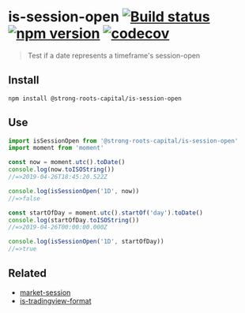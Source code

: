 # is-session-open [![Build status](https://travis-ci.org/strong-roots-capital/is-session-open.svg?branch=master)](https://travis-ci.org/strong-roots-capital/is-session-open) [![npm version](https://img.shields.io/npm/v/@strong-roots-capital/is-session-open.svg)](https://npmjs.org/package/@strong-roots-capital/is-session-open) [![codecov](https://codecov.io/gh/strong-roots-capital/is-session-open/branch/master/graph/badge.svg)](https://codecov.io/gh/strong-roots-capital/is-session-open)

> Test if a date represents a timeframe's session-open

## Install

```shell
npm install @strong-roots-capital/is-session-open
```

## Use

```typescript
import isSessionOpen from '@strong-roots-capital/is-session-open'
import moment from 'moment'

const now = moment.utc().toDate()
console.log(now.toISOString())
//=>2019-04-26T18:45:20.522Z

console.log(isSessionOpen('1D', now))
//=>false

const startOfDay = moment.utc().startOf('day').toDate()
console.log(startOfDay.toISOString())
//=>2019-04-26T00:00:00.000Z

console.log(isSessionOpen('1D', startOfDay))
//=>true

```

## Related

- [market-session](https://github.com/strong-roots-capital/market-session)
- [is-tradingview-format](https://github.com/strong-roots-capital/is-tradingview-format)
